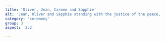 ```yaml
---
title: 'Oliver, Jean, Carmen and Sapphie'
alt: 'Jean, Oliver and Sapphie standing with the justice of the peace, after the ceremony'
category: 'ceremony'
group: 3
aspect: '3:2'

---
```

